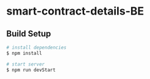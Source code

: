 # smart-contract-details-BE
## Build Setup

```bash
# install dependencies
$ npm install

# start server
$ npm run devStart